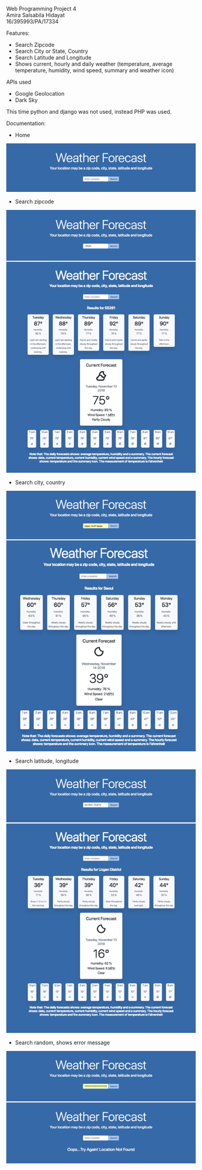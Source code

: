 Web Programming Project 4 <br>
Amira Salsabila Hidayat <br>
16/395993/PA/17334

Features:
- Search Zipcode
- Search City or State, Country
- Search Latitude and Longitude
- Shows current, hourly and daily weather (temperature, average temperature, humidity, wind speed, summary and weather icon) 

APIs used
- Google Geolocation 
- Dark Sky

This time python and django was not used, instead PHP was used.

Documentation:
- Home 
<img src="/documentation/home.png" alt="home">

- Search zipcode
<img src="/documentation/zipcode.png" alt="zipcode">
<img src="/documentation/zipcoderesult.png" alt="result">

- Search city, country
<img src="/documentation/city.png" alt="city">
<img src="/documentation/cityresult.png" alt="result">

- Search latitude, longitude
<img src="/documentation/coordinates.png" alt="coordinates">
<img src="/documentation/coordinatesresult.png" alt="result">

- Search random, shows error message
<img src="/documentation/random.png" alt="random">
<img src="/documentation/errormessage.png" alt="result">
